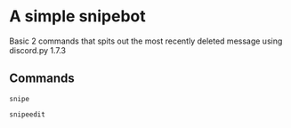 # A simple snipebot

Basic 2 commands that spits out the most recently deleted message using discord.py 1.7.3

<h2> Commands </h2>

`snipe` <br>

`snipeedit`
